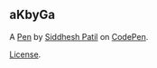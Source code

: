 aKbyGa
------


A [Pen](https://codepen.io/sidpat98/pen/aKbyGa) by [Siddhesh Patil](https://codepen.io/sidpat98) on [CodePen](https://codepen.io).

[License](https://codepen.io/sidpat98/pen/aKbyGa/license).